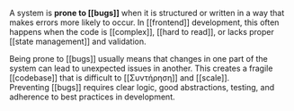 A system is **prone to [[bugs]]** when it is structured or written in a way that makes errors more likely to occur. In [[frontend]] development, this often happens when the code is [[complex]], [[hard to read]], or lacks proper [[state management]] and validation.

Being prone to [[bugs]] usually means that changes in one part of the system can lead to unexpected issues in another. This creates a fragile [[codebase]] that is difficult to [[Συντήρηση]] and [[scale]].  
Preventing [[bugs]] requires clear logic, good abstractions, testing, and adherence to best practices in development.